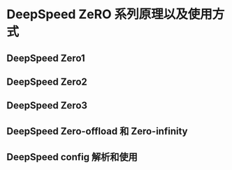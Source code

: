 # DeepSpeed ZeRO 系列原理以及使用方式

## DeepSpeed Zero1

## DeepSpeed Zero2

## DeepSpeed Zero3

## DeepSpeed Zero-offload 和 Zero-infinity

## DeepSpeed config 解析和使用